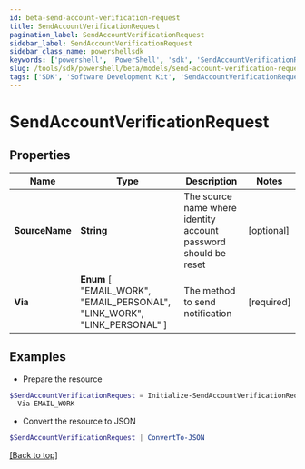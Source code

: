 ```yaml
---
id: beta-send-account-verification-request
title: SendAccountVerificationRequest
pagination_label: SendAccountVerificationRequest
sidebar_label: SendAccountVerificationRequest
sidebar_class_name: powershellsdk
keywords: ['powershell', 'PowerShell', 'sdk', 'SendAccountVerificationRequest', 'BetaSendAccountVerificationRequest'] 
slug: /tools/sdk/powershell/beta/models/send-account-verification-request
tags: ['SDK', 'Software Development Kit', 'SendAccountVerificationRequest', 'BetaSendAccountVerificationRequest']
---
```



# SendAccountVerificationRequest

## Properties

Name | Type | Description | Notes
------------ | ------------- | ------------- | -------------
**SourceName** | **String** | The source name where identity account password should be reset | [optional] 
**Via** |  **Enum** [  "EMAIL_WORK",    "EMAIL_PERSONAL",    "LINK_WORK",    "LINK_PERSONAL" ] | The method to send notification | [required]

## Examples

- Prepare the resource
```powershell
$SendAccountVerificationRequest = Initialize-SendAccountVerificationRequest  -SourceName Active Directory Source `
 -Via EMAIL_WORK
```

- Convert the resource to JSON
```powershell
$SendAccountVerificationRequest | ConvertTo-JSON
```


[[Back to top]](#) 

